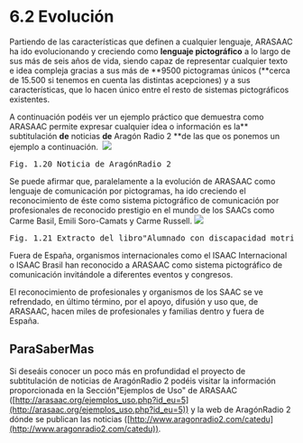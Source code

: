 
# 6.2 Evolución

Partiendo de las características que definen a cualquier lenguaje, ARASAAC ha ido evolucionando y creciendo como **lenguaje pictográfico** a lo largo de sus más de seis a&ntilde;os de vida, siendo&nbsp;capaz de representar cualquier texto e idea compleja gracias a sus más de **9500 pictogramas &uacute;nicos (**cerca de 15.500 si tenemos en cuenta las distintas acepciones) y a sus características, que lo hacen &uacute;nico entre el resto de sistemas pictográficos existentes.

A continuación podéis ver un ejemplo práctico que demuestra como ARASAAC permite expresar cualquier idea o información es la** subtitulación **de** noticias **de** Aragón Radio 2 **de las que os ponemos un ejemplo a continuación.&nbsp;
![](https://lh5.googleusercontent.com/-wnfLX-kcfr4/UeK-voSIRNI/AAAAAAAAAkM/jOzKOSJmIVk/w1024-h448-no/20130610_00001.jpg)
<td style="text-align: center;"><pre>Fig. 1.20 Noticia de AragónRadio 2</pre></td>

Se puede afirmar que, paralelamente a la evolución de ARASAAC como lenguaje de comunicación por pictogramas, ha ido creciendo el reconocimiento de éste como sistema pictográfico de comunicación por profesionales de reconocido prestigio en el mundo de los SAACs como Carme Basil, Emili Soro-Camats y Carme Russell.
![](https://lh3.googleusercontent.com/-v9vCga_5Z0Q/UkwAKPfBUuI/AAAAAAAABTc/Bpv8Z5KqzYc/w621-h340-no/libro_Carmen_Basil.PNG)
<td style="text-align: center;"><pre>Fig. 1.21 Extracto del libro"Alumnado con discapacidad motriz". Ed. Graó. Autor: Carmen Basil</pre></td>

Fuera de Espa&ntilde;a, organismos internacionales como el ISAAC Internacional o ISAAC Brasil han reconocido a ARASAAC como sistema pictográfico de comunicación invitándole a diferentes eventos y congresos.

El reconocimiento de profesionales y organismos de los SAAC se ve refrendado, en &uacute;ltimo término, por el apoyo, difusión y uso que, de ARASAAC, hacen miles de profesionales y familias dentro y fuera de Espa&ntilde;a.

## ParaSaberMas

Si deseáis conocer un poco más en profundidad el proyecto de subtitulación de noticias de AragónRadio 2 podéis visitar la información proporcionada en la Sección"Ejemplos de Uso" de ARASAAC ([http://arasaac.org/ejemplos_uso.php?id_eu=5](http://arasaac.org/ejemplos_uso.php?id_eu=5)) y la web de AragónRadio 2 dónde se publican las noticias ([http://www.aragonradio2.com/catedu](http://www.aragonradio2.com/catedu)).

